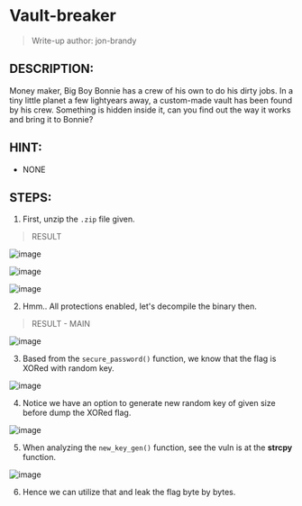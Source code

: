 # Vault-breaker
> Write-up author: jon-brandy
## DESCRIPTION:
Money maker, Big Boy Bonnie has a crew of his own to do his dirty jobs. In a tiny little planet a few lightyears away, a custom-made vault has been found by his crew. 
Something is hidden inside it, can you find out the way it works and bring it to Bonnie?
## HINT:
- NONE
## STEPS:
1. First, unzip the `.zip` file given.

> RESULT

![image](https://user-images.githubusercontent.com/70703371/212217786-3c2fb825-ebf7-4425-93b9-64317a4e71d5.png)


![image](https://user-images.githubusercontent.com/70703371/212217827-6a97d700-4568-47b5-9c7a-2f58794b5834.png)


![image](https://user-images.githubusercontent.com/70703371/212217857-cdd7f638-56c3-4599-abbb-4c3cbb562de1.png)


2. Hmm.. All protections enabled, let's decompile the binary then.

> RESULT - MAIN

![image](https://user-images.githubusercontent.com/70703371/212218234-c0d5b618-c822-404e-ac2b-4307e6119d43.png)


3. Based from the `secure_password()` function, we know that the flag is XORed with random key.

![image](https://user-images.githubusercontent.com/70703371/212219103-3bd915ae-2ac2-492c-93ac-a98e399d0010.png)


4. Notice we have an option to generate new random key of given size before dump the XORed flag.

![image](https://user-images.githubusercontent.com/70703371/212219064-35484247-42e0-409e-8f37-2ba8cd7ef142.png)


5. When analyzing the `new_key_gen()` function, see the vuln is at the **strcpy** function.

![image](https://user-images.githubusercontent.com/70703371/212220104-38ded8d2-8f29-4df3-a4c1-1b91494a8dae.png)


6. Hence we can utilize that and leak the flag byte by bytes.



